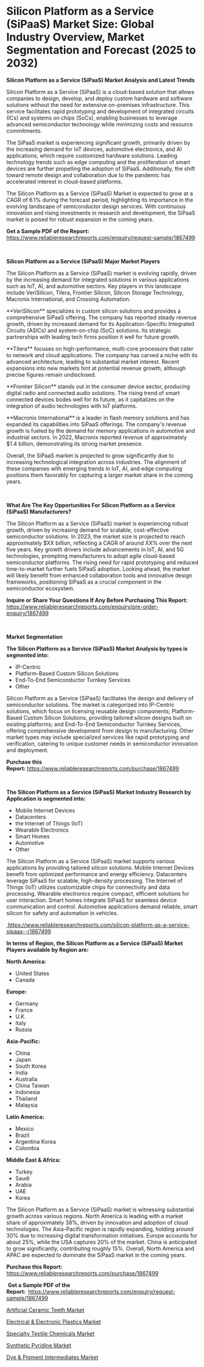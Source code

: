 <p><h1>Silicon Platform as a Service (SiPaaS) Market Size: Global Industry Overview, Market Segmentation and Forecast (2025 to 2032)</h1></p><p><strong>Silicon Platform as a Service (SiPaaS) Market Analysis and Latest Trends</strong></p>
<p><p>Silicon Platform as a Service (SiPaaS) is a cloud-based solution that allows companies to design, develop, and deploy custom hardware and software solutions without the need for extensive on-premises infrastructure. This service facilitates rapid prototyping and development of integrated circuits (ICs) and systems on chips (SoCs), enabling businesses to leverage advanced semiconductor technology while minimizing costs and resource commitments.</p><p>The SiPaaS market is experiencing significant growth, primarily driven by the increasing demand for IoT devices, automotive electronics, and AI applications, which require customized hardware solutions. Leading technology trends such as edge computing and the proliferation of smart devices are further propelling the adoption of SiPaaS. Additionally, the shift toward remote design and collaboration due to the pandemic has accelerated interest in cloud-based platforms.</p><p>The Silicon Platform as a Service (SiPaaS) Market is expected to grow at a CAGR of 6.1% during the forecast period, highlighting its importance in the evolving landscape of semiconductor design services. With continuous innovation and rising investments in research and development, the SiPaaS market is poised for robust expansion in the coming years.</p></p>
<p><strong>Get a Sample PDF of the Report:&nbsp;</strong> <a href="https://www.reliableresearchreports.com/enquiry/request-sample/1867499?utm_campaign=24&utm_medium=2&utm_source=Github&utm_content=ia&utm_term=03042025&utm_id=silicon-platform-as-a-service-sipaas">https://www.reliableresearchreports.com/enquiry/request-sample/1867499</a></p>
<p>&nbsp;</p>
<p><strong>Silicon Platform as a Service (SiPaaS) Major Market Players</strong></p>
<p><p>The Silicon Platform as a Service (SiPaaS) market is evolving rapidly, driven by the increasing demand for integrated solutions in various applications such as IoT, AI, and automotive sectors. Key players in this landscape include VeriSilicon, Tilera, Frontier Silicon, Silicon Storage Technology, Macronix International, and Crossing Automation.</p><p>**VeriSilicon** specializes in custom silicon solutions and provides a comprehensive SiPaaS offering. The company has reported steady revenue growth, driven by increased demand for its Application-Specific Integrated Circuits (ASICs) and system-on-chip (SoC) solutions. Its strategic partnerships with leading tech firms position it well for future growth.</p><p>**Tilera** focuses on high-performance, multi-core processors that cater to network and cloud applications. The company has carved a niche with its advanced architecture, leading to substantial market interest. Recent expansions into new markets hint at potential revenue growth, although precise figures remain undisclosed.</p><p>**Frontier Silicon** stands out in the consumer device sector, producing digital radio and connected audio solutions. The rising trend of smart connected devices bodes well for its future, as it capitalizes on the integration of audio technologies with IoT platforms.</p><p>**Macronix International** is a leader in flash memory solutions and has expanded its capabilities into SiPaaS offerings. The company's revenue growth is fueled by the demand for memory applications in automotive and industrial sectors. In 2022, Macronix reported revenue of approximately $1.4 billion, demonstrating its strong market presence.</p><p>Overall, the SiPaaS market is projected to grow significantly due to increasing technological integration across industries. The alignment of these companies with emerging trends in IoT, AI, and edge computing positions them favorably for capturing a larger market share in the coming years.</p></p>
<p>&nbsp;</p>
<p><strong>What Are The Key Opportunities For Silicon Platform as a Service (SiPaaS) Manufacturers?</strong></p>
<p><p>The Silicon Platform as a Service (SiPaaS) market is experiencing robust growth, driven by increasing demand for scalable, cost-effective semiconductor solutions. In 2023, the market size is projected to reach approximately $XX billion, reflecting a CAGR of around XX% over the next five years. Key growth drivers include advancements in IoT, AI, and 5G technologies, prompting manufacturers to adopt agile cloud-based semiconductor platforms. The rising need for rapid prototyping and reduced time-to-market further fuels SiPaaS adoption. Looking ahead, the market will likely benefit from enhanced collaboration tools and innovative design frameworks, positioning SiPaaS as a crucial component in the semiconductor ecosystem.</p></p>
<p><strong>Inquire or Share Your Questions If Any Before Purchasing This Report:</strong> <a href="https://www.reliableresearchreports.com/enquiry/pre-order-enquiry/1867499?utm_campaign=24&utm_medium=2&utm_source=Github&utm_content=ia&utm_term=03042025&utm_id=silicon-platform-as-a-service-sipaas">https://www.reliableresearchreports.com/enquiry/pre-order-enquiry/1867499</a></p>
<p>&nbsp;</p>
<p><strong>Market Segmentation</strong></p>
<p><strong>The Silicon Platform as a Service (SiPaaS) Market Analysis by types is segmented into:</strong></p>
<p><ul><li>IP-Centric</li><li>Platform-Based Custom Silicon Solutions</li><li>End-To-End Semiconductor Turnkey Services</li><li>Other</li></ul></p>
<p><p>Silicon Platform as a Service (SiPaaS) facilitates the design and delivery of semiconductor solutions. The market is categorized into IP-Centric solutions, which focus on licensing reusable design components; Platform-Based Custom Silicon Solutions, providing tailored silicon designs built on existing platforms; and End-To-End Semiconductor Turnkey Services, offering comprehensive development from design to manufacturing. Other market types may include specialized services like rapid prototyping and verification, catering to unique customer needs in semiconductor innovation and deployment.</p></p>
<p><strong>Purchase this Report:&nbsp;</strong><a href="https://www.reliableresearchreports.com/purchase/1867499?utm_campaign=24&utm_medium=2&utm_source=Github&utm_content=ia&utm_term=03042025&utm_id=silicon-platform-as-a-service-sipaas">https://www.reliableresearchreports.com/purchase/1867499</a></p>
<p>&nbsp;</p>
<p><strong>The Silicon Platform as a Service (SiPaaS) Market Industry Research by Application is segmented into:</strong></p>
<p><ul><li>Mobile Internet Devices</li><li>Datacenters</li><li>the Internet of Things (IoT)</li><li>Wearable Electronics</li><li>Smart Homes</li><li>Automotive</li><li>Other</li></ul></p>
<p><p>The Silicon Platform as a Service (SiPaaS) market supports various applications by providing tailored silicon solutions. Mobile Internet Devices benefit from optimized performance and energy efficiency. Datacenters leverage SiPaaS for scalable, high-density processing. The Internet of Things (IoT) utilizes customizable chips for connectivity and data processing. Wearable electronics require compact, efficient solutions for user interaction. Smart homes integrate SiPaaS for seamless device communication and control. Automotive applications demand reliable, smart silicon for safety and automation in vehicles.</p></p>
<p><a href="https://www.reliableresearchreports.com/silicon-platform-as-a-service-sipaas--r1867499?utm_campaign=24&utm_medium=2&utm_source=Github&utm_content=ia&utm_term=03042025&utm_id=silicon-platform-as-a-service-sipaas">&nbsp;https://www.reliableresearchreports.com/silicon-platform-as-a-service-sipaas--r1867499</a></p>
<p><strong>In terms of Region, the Silicon Platform as a Service (SiPaaS) Market Players available by Region are:</strong></p>
<p>
    <p> <strong> North America: </strong>
        <ul>
            <li>United States</li>
            <li>Canada</li>
        </ul>
        </p> 
    <p> <strong> Europe: </strong>
        <ul>
            <li>Germany</li>
            <li>France</li>
            <li>U.K.</li>
            <li>Italy</li>
            <li>Russia</li>
        </ul>
        </p> 
    <p> <strong> Asia-Pacific: </strong>
        <ul>
            <li>China</li>
            <li>Japan</li>
            <li>South Korea</li>
            <li>India</li>
            <li>Australia</li>
            <li>China Taiwan</li>
            <li>Indonesia</li>
            <li>Thailand</li>
            <li>Malaysia</li>
        </ul>
        </p> 
    <p> <strong> Latin America: </strong>
        <ul>
            <li>Mexico</li>
            <li>Brazil</li>
            <li>Argentina Korea</li>
            <li>Colombia</li>
        </ul>
        </p> 
    <p> <strong> Middle East & Africa: </strong>
        <ul>
            <li>Turkey</li>
            <li>Saudi</li>
            <li>Arabia</li>
            <li>UAE</li>
            <li>Korea</li>
        </ul>
    </p>
    </p>
<p><p>The Silicon Platform as a Service (SiPaaS) market is witnessing substantial growth across various regions. North America is leading with a market share of approximately 38%, driven by innovation and adoption of cloud technologies. The Asia-Pacific region is rapidly expanding, holding around 30% due to increasing digital transformation initiatives. Europe accounts for about 25%, while the USA captures 20% of the market. China is anticipated to grow significantly, contributing roughly 15%. Overall, North America and APAC are expected to dominate the SiPaaS market in the coming years.</p></p>
<p><strong>Purchase this Report: </strong><a href="https://www.reliableresearchreports.com/purchase/1867499?utm_campaign=24&utm_medium=2&utm_source=Github&utm_content=ia&utm_term=03042025&utm_id=silicon-platform-as-a-service-sipaas">https://www.reliableresearchreports.com/purchase/1867499</a></p>
<p>&nbsp;<strong>Get a Sample PDF of the Report:&nbsp;&nbsp;</strong><a href="https://www.reliableresearchreports.com/enquiry/request-sample/1867499?utm_campaign=24&utm_medium=2&utm_source=Github&utm_content=ia&utm_term=03042025&utm_id=silicon-platform-as-a-service-sipaas">https://www.reliableresearchreports.com/enquiry/request-sample/1867499</a></p>
<p><strong></strong></p>
<p><p><a href="https://github.com/ximensbisade/Market-Research-Report-List-1/blob/main/artificial-ceramic-teeth-market.md?utm_campaign=24&utm_medium=2&utm_source=Github&utm_content=ia&utm_term=03042025&utm_id=silicon-platform-as-a-service-sipaas">Artificial Ceramic Teeth Market</a></p><p><a href="https://github.com/porstgowinjq/Market-Research-Report-List-1/blob/main/electrical-electronic-plastics-market.md?utm_campaign=24&utm_medium=2&utm_source=Github&utm_content=ia&utm_term=03042025&utm_id=silicon-platform-as-a-service-sipaas">Electrical & Electronic Plastics Market</a></p><p><a href="https://github.com/amagloeaad54/Market-Research-Report-List-1/blob/main/specialty-textile-chemicals-market.md?utm_campaign=24&utm_medium=2&utm_source=Github&utm_content=ia&utm_term=03042025&utm_id=silicon-platform-as-a-service-sipaas">Specialty Textile Chemicals Market</a></p><p><a href="https://github.com/blauetrelawz/Market-Research-Report-List-1/blob/main/synthetic-pyridine-market.md?utm_campaign=24&utm_medium=2&utm_source=Github&utm_content=ia&utm_term=03042025&utm_id=silicon-platform-as-a-service-sipaas">Synthetic Pyridine Market</a></p><p><a href="https://github.com/gassmkalay/Market-Research-Report-List-1/blob/main/dye-pigment-intermediates-market.md?utm_campaign=24&utm_medium=2&utm_source=Github&utm_content=ia&utm_term=03042025&utm_id=silicon-platform-as-a-service-sipaas">Dye & Pigment Intermediates Market</a></p></p>